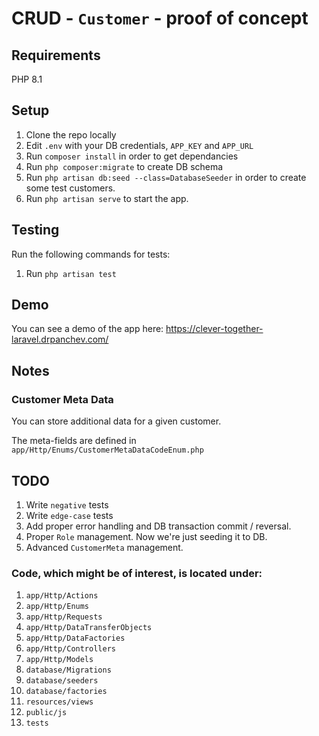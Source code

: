 # CRUD - `Customer` - proof of concept

## Requirements
PHP 8.1

## Setup
1. Clone the repo locally
2. Edit `.env` with your DB credentials, `APP_KEY` and `APP_URL`
3. Run `composer install` in order to get dependancies
4. Run `php composer:migrate` to create DB schema
5. Run `php artisan db:seed --class=DatabaseSeeder` in order to create some test customers.
6. Run `php artisan serve` to start the app.

## Testing
Run the following commands for tests:
1. Run `php artisan test`

## Demo
You can see a demo of the app here: https://clever-together-laravel.drpanchev.com/

## Notes

### Customer Meta Data
You can store additional data for a given customer. 

The meta-fields are defined in `app/Http/Enums/CustomerMetaDataCodeEnum.php`

## TODO
1. Write `negative` tests
2. Write `edge-case` tests
3. Add proper error handling and DB transaction commit / reversal.
4. Proper `Role` management. Now we're just seeding it to DB.
5. Advanced `CustomerMeta` management.

### Code, which might be of interest, is located under:
1. `app/Http/Actions`
2. `app/Http/Enums`
3. `app/Http/Requests`
4. `app/Http/DataTransferObjects`
5. `app/Http/DataFactories`
6. `app/Http/Controllers`
7. `app/Http/Models`
8. `database/Migrations`
9. `database/seeders`
10. `database/factories`
11. `resources/views`
12. `public/js`
13. `tests`
